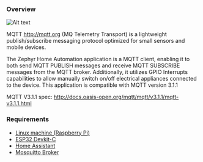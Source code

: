 ### Overview
![Alt text](https://github.com/walidbadar/Home-Automation-using-Zephyr-RTOS/blob/main/img/System-Block-Diagram.png)

MQTT http://mqtt.org (MQ Telemetry Transport) is a lightweight
publish/subscribe messaging protocol optimized for small sensors and
mobile devices.

The Zephyr Home Automation application is a MQTT client, enabling it to both send MQTT PUBLISH messages and receive MQTT SUBSCRIBE messages from the MQTT broker. Additionally, it utilizes GPIO Interrupts capabilities to allow manually switch on/off electrical appliances connected to the device. This application is compatible with MQTT version 3.1.1

MQTT V3.1.1 spec: http://docs.oasis-open.org/mqtt/mqtt/v3.1.1/mqtt-v3.1.1.html

### Requirements
- [Linux machine (Raspberry Pi)](https://www.raspberrypi.org/)
- [ESP32 Devkit-C](https://www.espressif.com/en/products/devkits/esp32-devkitc/overview)
- [Home Assistant](https://www.home-assistant.io/)
- [Mosquitto Broker](https://mosquitto.org/)
